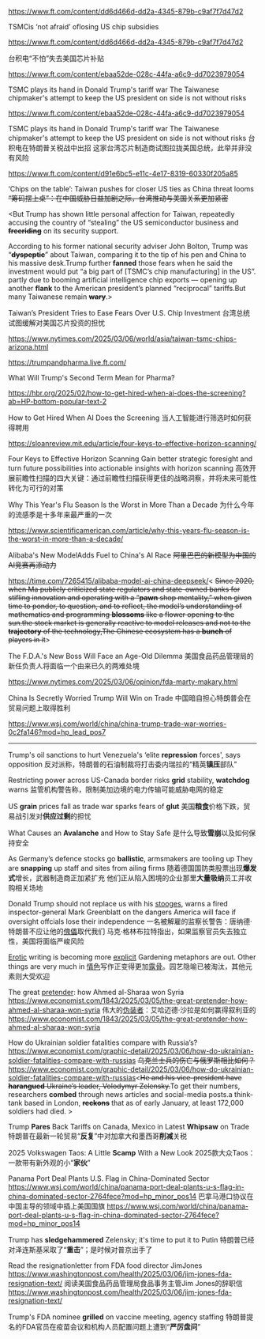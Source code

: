 https://www.ft.com/content/dd6d466d-dd2a-4345-879b-c9af7f7d47d2

TSMCis ‘not afraid’ oflosing US chip subsidies

https://www.ft.com/content/dd6d466d-dd2a-4345-879b-c9af7f7d47d2

台积电“不怕”失去美国芯片补贴



https://www.ft.com/content/ebaa52de-028c-44fa-a6c9-dd7023979054

TSMC plays its hand in Donald Trump's tariff war
The Taiwanese chipmaker's attempt to keep the US president on side is not without risks

https://www.ft.com/content/ebaa52de-028c-44fa-a6c9-dd7023979054

TSMC plays its hand in Donald Trump's tariff war
The Taiwanese chipmaker's attempt to keep the US president on side is not without risks
台积电在特朗普关税战中出招 这家台湾芯片制造商试图拉拢美国总统，此举并非没有风险



https://www.ft.com/content/d91e6bc5-e11c-4e17-8319-60330f205a85

‘Chips on the table’: Taiwan pushes for closer US ties as China threat looms
~~“筹码摆上桌”：在中国威胁日益加剧之际，台湾推动与美国关系更加紧密~~

<But Trump has shown little personal affection for Taiwan, repeatedly accusing the country of “stealing” the US semiconductor business and **~~freeriding~~** on its security support.

According to his former national security adviser John Bolton, Trump was “**~~dyspeptic~~**” about Taiwan, comparing it to the tip of his pen and China to his massive desk.Trump further **fanned** those fears when he said the investment would put “a big part of [TSMC’s chip manufacturing] in the US”. partly due to booming artificial intelligence chip exports — opening up another **flank** to the American president’s planned “reciprocal” tariffs.But many Taiwanese remain **~~wary~~**.>



Taiwan’s President Tries to Ease Fears Over U.S. Chip Investment
台湾总统试图缓解对美国芯片投资的担忧

https://www.nytimes.com/2025/03/06/world/asia/taiwan-tsmc-chips-arizona.html



https://trumpandpharma.live.ft.com/

What Will Trump's Second Term Mean for Pharma?




https://hbr.org/2025/02/how-to-get-hired-when-ai-does-the-screening?ab=HP-bottom-popular-text-2

How to Get Hired When AI Does the Screening
当人工智能进行筛选时如何获得聘用



https://sloanreview.mit.edu/article/four-keys-to-effective-horizon-scanning/

Four Keys to Effective Horizon Scanning Gain better strategic foresight and turn future possibilities into actionable insights with horizon scanning
高效开展前瞻性扫描的四大关键：通过前瞻性扫描获得更佳的战略洞察，并将未来可能性转化为可行的对策



Why This Year's Flu Season Is the Worst in More Than a Decade
为什么今年的流感季是十多年来最严重的一次

https://www.scientificamerican.com/article/why-this-years-flu-season-is-the-worst-in-more-than-a-decade/



Alibaba's New ModelAdds Fuel to China's AI Race
~~阿里巴巴的新模型为中国的AI竞赛再添动力~~

https://time.com/7265415/alibaba-model-ai-china-deepseek/< ~~Since 2020, when Ma publicly criticized state regulators and state-owned banks for stifling innovation and operating with a “**pawn** shop mentality,” when given time to ponder, to question, and to reflect, the model’s understanding of mathematics and programming **blossoms** like a flower opening to the sun.the stock market is generally reactive to model releases and not to the **trajectory** of the technology,The Chinese ecosystem has a **bunch** of players in it~~>



The F.D.A.'s New Boss Will Face an Age-Old Dilemma 
美国食品药品管理局的新任负责人将面临一个由来已久的两难处境

https://www.nytimes.com/2025/03/06/opinion/fda-marty-makary.html



China Is Secretly Worried Trump Will Win on Trade
中国暗自担心特朗普会在贸易问题上取得胜利

https://www.wsj.com/world/china/china-trump-trade-war-worries-0c2fa146?mod=hp_lead_pos7

---



Trump's oil sanctions to hurt Venezuela's ‘elite **repression** forces', says opposition
反对派称，特朗普的石油制裁将打击委内瑞拉的“精英**镇压**部队”



Restricting power across US-Canada border risks **grid** stability, **watchdog** warns
监管机构警告称，限制美加边境的电力传输可能威胁电网的稳定



US  **grain** prices fall as trade war sparks fears of **glut**
美国**粮食**价格下跌，贸易战引发对**供应过剩**的担忧



What Causes an **Avalanche** and How to Stay Safe
是什么导致**雪崩**以及如何保持安全



As Germany’s defence stocks go **ballistic**, armsmakers are tooling up
They are **snapping** up staff and sites from ailing firms
随着德国国防类股票出现**爆发式**增长，武器制造商正加紧扩充
他们正从陷入困境的企业那里**大量吸纳**员工并收购相关场地



Donald Trump should not replace us with his <u>stooges</u>, warns a fired inspector-general
Mark Greenblatt on the dangers America will face if oversight offcials lose their independence
一名被解雇的监察长警告：唐纳德·特朗普不应让他的<u>傀儡</u>取代我们
马克·格林布拉特指出，如果监察官员失去独立性，美国将面临严峻风险



<u>Erotic</u> writing is becoming more <u>explicit</u> Gardening metaphors are out. Other things are very much in
<u>情色</u>写作正变得更加<u>露骨</u>。园艺隐喻已被淘汰，其他元素则大受欢迎



The great <u>pretender</u>: how Ahmed al-Sharaa won Syria https://www.economist.com/1843/2025/03/05/the-great-pretender-how-ahmed-al-sharaa-won-syria
伟大的<u>伪装者</u>：艾哈迈德·沙拉是如何赢得叙利亚的 https://www.economist.com/1843/2025/03/05/the-great-pretender-how-ahmed-al-sharaa-won-syria



How do Ukrainian soldier fatalities compare with Russia’s? https://www.economist.com/graphic-detail/2025/03/06/how-do-ukrainian-soldier-fatalities-compare-with-russias
~~乌克兰士兵的伤亡与俄罗斯相比如何？~~ https://www.economist.com/graphic-detail/2025/03/06/how-do-ukrainian-soldier-fatalities-compare-with-russias<~~He and his vice-president have **harangued** Ukraine’s leader, Volodymyr Zelensky.~~To get their numbers, researchers **combed** through news articles and social-media posts.a think-tank based in London, **~~reckons~~** that as of early January, at least 172,000 soldiers had died. >

Trump **Pares** Back Tariffs on Canada, Mexico in Latest **Whipsaw** on Trade
特朗普在最新一轮贸易“**反复**”中对加拿大和墨西哥**削减**关税



2025 Volkswagen Taos: A Little **Scamp** With a New Look
2025款大众Taos：一款带有新外观的小“**家伙**”



Panama Port Deal Plants U.S. Flag in China-Dominated Sector  https://www.wsj.com/world/china/panama-port-deal-plants-u-s-flag-in-china-dominated-sector-2764fece?mod=hp_minor_pos14
巴拿马港口协议在中国主导的领域中插上美国国旗  https://www.wsj.com/world/china/panama-port-deal-plants-u-s-flag-in-china-dominated-sector-2764fece?mod=hp_minor_pos14



Trump has **sledgehammered** Zelensky; it's time to put it to Putin
特朗普已经对泽连斯基采取了“**重击**”；是时候对普京出手了



Read the resignationletter from FDA food director JimJones  https://www.washingtonpost.com/health/2025/03/06/jim-jones-fda-resignation-text/
阅读美国食品药品管理局食品事务主管Jim Jones的辞职信  https://www.washingtonpost.com/health/2025/03/06/jim-jones-fda-resignation-text/



Trump's FDA nominee **grilled** on vaccine meeting, agency staffing
特朗普提名的FDA官员在疫苗会议和机构人员配置问题上遭到“**严厉盘问**”